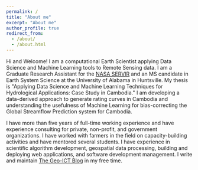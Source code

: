 ```yaml
---
permalink: /
title: "About me"
excerpt: "About me"
author_profile: true
redirect_from: 
  - /about/
  - /about.html
---
```


Hi and Welcome! I am a computational Earth Scientist applying Data Science and Machine Learning tools to Remote Sensing data. 
I am a Graduate Research Assistant for the [NASA SERVIR](https://servirglobal.net/) and an MS candidate in Earth System Science at the University of Alabama in Huntsville. My thesis is "Applying Data Science and Machine Learning Techniques for Hydrological Applications: Case Study in Cambodia." I am developing a data-derived approach to generate rating curves in Cambodia and understanding the usefulness of Machine Learning for bias-correcting the Global Streamflow Prediction system for Cambodia.

I have more than five years of full-time working experience and have experience consulting for private, non-profit, and government organizations. I have worked with farmers in the field on capacity-building activities and have mentored several students. I have experience in scientific algorithm development, geospatial data processing, building and deploying web applications, and software development management. I write and maintain [The Geo-ICT Blog](https://thegeoict.com/) in my free time.
